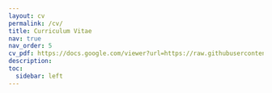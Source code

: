 ```yaml
---
layout: cv
permalink: /cv/
title: Curriculum Vitae
nav: true
nav_order: 5
cv_pdf: https://docs.google.com/viewer?url=https://raw.githubusercontent.com/slowes/saralowes.com/main/lowes_cv.pdf
description:
toc:
  sidebar: left
---
```

